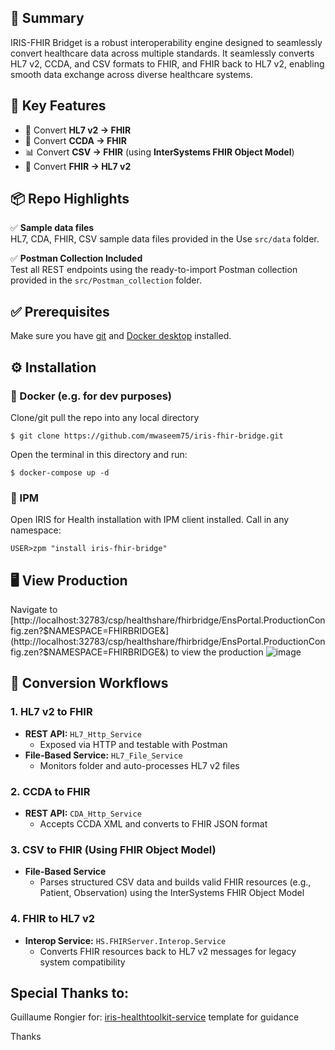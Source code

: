 ## 🧾 Summary
IRIS-FHIR Bridget is a robust interoperability engine designed to seamlessly convert healthcare data across multiple standards.
It seamlessly converts HL7 v2, CCDA, and CSV formats to FHIR, and FHIR back to HL7 v2, enabling smooth data exchange across diverse healthcare systems.


## 🚀 Key Features
- 🔁 Convert **HL7 v2 → FHIR**
- 📝 Convert **CCDA → FHIR**
- 📊 Convert **CSV → FHIR** (using **InterSystems FHIR Object Model**)
- 🔄 Convert **FHIR → HL7 v2** 


## 📦 Repo Highlights
✅ **Sample data files**  
HL7, CDA, FHIR, CSV sample data files provided in the Use `src/data` folder.

✅ **Postman Collection Included**  
Test all REST endpoints using the ready-to-import Postman collection provided in the `src/Postman_collection` folder.


## ✅ Prerequisites
Make sure you have [git](https://git-scm.com/book/en/v2/Getting-Started-Installing-Git) and [Docker desktop](https://www.docker.com/products/docker-desktop) installed.


## ⚙️ Installation

### 🐳 Docker (e.g. for dev purposes)

Clone/git pull the repo into any local directory

```
$ git clone https://github.com/mwaseem75/iris-fhir-bridge.git
```

Open the terminal in this directory and run:

```
$ docker-compose up -d
```

### 🧰 IPM

Open IRIS for Health installation with IPM client installed. Call in any namespace:

```
USER>zpm "install iris-fhir-bridge"
```


## 🖥️ View Production
Navigate to [http://localhost:32783/csp/healthshare/fhirbridge/EnsPortal.ProductionConfig.zen?$NAMESPACE=FHIRBRIDGE&](http://localhost:32783/csp/healthshare/fhirbridge/EnsPortal.ProductionConfig.zen?$NAMESPACE=FHIRBRIDGE&) to view the production 
![image](https://github.com/user-attachments/assets/4c928ba2-b0d1-4003-88b7-7f70f5b4071c)


## 🔧 Conversion Workflows
### 1. HL7 v2 to FHIR
- **REST API:** `HL7_Http_Service`  
  - Exposed via HTTP and testable with Postman
- **File-Based Service:** `HL7_File_Service`  
  - Monitors folder and auto-processes HL7 v2 files

### 2. CCDA to FHIR
- **REST API:** `CDA_Http_Service`  
  - Accepts CCDA XML and converts to FHIR JSON format

### 3. CSV to FHIR (Using FHIR Object Model)
- **File-Based Service**  
  - Parses structured CSV data and builds valid FHIR resources (e.g., Patient, Observation) using the InterSystems FHIR Object Model

### 4. FHIR to HL7 v2
- **Interop Service:** `HS.FHIRServer.Interop.Service`  
  - Converts FHIR resources back to HL7 v2 messages for legacy system compatibility



## Special Thanks to:
Guillaume Rongier for: [iris-healthtoolkit-service](https://openexchange.intersystems.com/package/iris-healthtoolkit-service) template for guidance

Thanks
